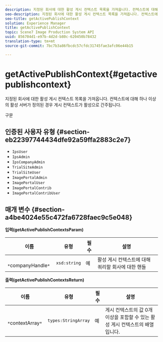 ```yaml
---
description: 지정된 회사에 대한 활성 게시 컨텍스트 목록을 가져옵니다. 컨텍스트에 대해 하나 이상의 활성 서버가 정의된 경우 게시 컨텍스트가 활성으로 간주됩니다.
seo-description: 지정된 회사에 대한 활성 게시 컨텍스트 목록을 가져옵니다. 컨텍스트에 대해 하나 이상의 활성 서버가 정의된 경우 게시 컨텍스트가 활성으로 간주됩니다.
seo-title: getActivePublishContext
solution: Experience Manager
title: getActivePublishContext
topic: Scene7 Image Production System API
uuid: 856704d1-e97b-4d2d-b80c-620450b78432
translation-type: tm+mt
source-git-commit: 7bc7b3a86fbcdc57cfdc31745fae3afc06e44b15

---
```



# getActivePublishContext{#getactivepublishcontext}

지정된 회사에 대한 활성 게시 컨텍스트 목록을 가져옵니다. 컨텍스트에 대해 하나 이상의 활성 서버가 정의된 경우 게시 컨텍스트가 활성으로 간주됩니다.

구문

## 인증된 사용자 유형 {#section-eb22397744434dfe92a59ffa2883c2e7}

* `IpsUser`
* `IpsAdmin`
* `IpsCompanyAdmin`
* `TrialSiteAdmin`
* `TrialSiteUser`
* `ImagePortalAdmin`
* `ImagePortalUser`
* `ImagePortalContrib`
* `ImagePortalContribUser`

## 매개 변수 {#section-a4be4024e55c472fa6728faec9c5e048}

**입력(getActivePublishContextsParam)**

| 이름 | 유형 | 필수 | 설명 |
|---|---|---|---|
| ` *`companyHandle`*` | `xsd:string` | 예 | 활성 게시 컨텍스트에 대해 쿼리할 회사에 대한 핸들 |

**출력(getActivePublishContextsReturn)**

| 이름 | 유형 | 필수 | 설명 |
|---|---|---|---|
| ` *`contextArray`*` | `types:StringArray` | 예 | 게시 컨텍스트의 값 0개 이상을 포함할 수 있는 활성 게시 컨텍스트의 배열입니다. |

